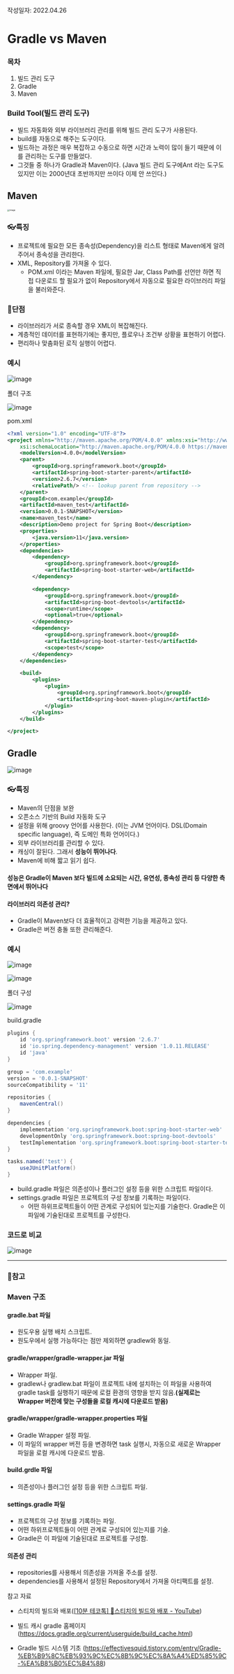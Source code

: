 작성일자: 2022.04.26



# Gradle vs Maven

### 목차

1. 빌드 관리 도구
2. Gradle
3. Maven



### Build Tool(빌드 관리 도구)

- 빌드 자동화와 외부 라이브러리 관리를 위해 빌드 관리 도구가 사용된다.
- build를 자동으로 해주는 도구이다.
- 빌드하는 과정은 매우 복잡하고 수동으로 하면 시간과 노력이 많이 들기 때문에 이를 관리하는 도구를 만들었다. 
- 그것들 중 하나가 Gradle과 Maven이다. (Java 빌드 관리 도구에Ant 라는 도구도 있지만 이는 2000년대 초반까지만 쓰이다 이제 안 쓰인다.)







## Maven

<img src="https://user-images.githubusercontent.com/51036842/165306534-52a73da4-c2b2-46cb-be31-ce4eefe8f2a8.png" alt="image" style="zoom: 33%;" />

### 👓특징

- 프로젝트에 필요한 모든 종속성(Dependency)을 리스트 형태로 Maven에게 알려주어서 종속성을 관리한다.
- XML, Repository를 가져올 수 있다.
  - POM.xml 이라는 Maven 파일에, 필요한 Jar, Class Path를 선언만 하면 직접 다운로드 할 필요가 없이 Repository에서 자동으로 필요한 라이브러리 파일을 불러와준다.

### 🧧단점

- 라이브러리가 서로 종속할 경우 XML이 복잡해진다.
- 계층적인 데이터를 표현하기에는 좋지만, 플로우나 조건부 상황을 표현하기 어렵다.
- 편리하나 맞춤화된 로직 실행이 어렵다.



### 예시

![image](https://user-images.githubusercontent.com/51036842/165312730-c64509e7-402d-4b47-8189-7bbde5e8b739.png)



폴더 구조

![image](https://user-images.githubusercontent.com/51036842/165312566-5f7c9942-4012-4e78-b76d-a25ea49337f2.png)


pom.xml
```xml
<?xml version="1.0" encoding="UTF-8"?>
<project xmlns="http://maven.apache.org/POM/4.0.0" xmlns:xsi="http://www.w3.org/2001/XMLSchema-instance"
	xsi:schemaLocation="http://maven.apache.org/POM/4.0.0 https://maven.apache.org/xsd/maven-4.0.0.xsd">
	<modelVersion>4.0.0</modelVersion>
	<parent>
		<groupId>org.springframework.boot</groupId>
		<artifactId>spring-boot-starter-parent</artifactId>
		<version>2.6.7</version>
		<relativePath/> <!-- lookup parent from repository -->
	</parent>
	<groupId>com.example</groupId>
	<artifactId>maven_test</artifactId>
	<version>0.0.1-SNAPSHOT</version>
	<name>maven_test</name>
	<description>Demo project for Spring Boot</description>
	<properties>
		<java.version>11</java.version>
	</properties>
	<dependencies>
		<dependency>
			<groupId>org.springframework.boot</groupId>
			<artifactId>spring-boot-starter-web</artifactId>
		</dependency>

		<dependency>
			<groupId>org.springframework.boot</groupId>
			<artifactId>spring-boot-devtools</artifactId>
			<scope>runtime</scope>
			<optional>true</optional>
		</dependency>
		<dependency>
			<groupId>org.springframework.boot</groupId>
			<artifactId>spring-boot-starter-test</artifactId>
			<scope>test</scope>
		</dependency>
	</dependencies>

	<build>
		<plugins>
			<plugin>
				<groupId>org.springframework.boot</groupId>
				<artifactId>spring-boot-maven-plugin</artifactId>
			</plugin>
		</plugins>
	</build>

</project>
```


## Gradle


![image](https://user-images.githubusercontent.com/51036842/165306791-6f7725d5-2696-4ef3-83b4-cff3692d7a48.png)

### 👓특징
- Maven의 단점을 보완
- 오픈소스 기반의 Build 자동화 도구
- 설정을 위해 groovy 언어를 사용한다. (이는 JVM 언어이다. DSL(Domain specific language), 즉 도메인 특화 언어이다.) 
- 외부 라이브러리를 관리할 수 있다.
- 캐싱이 잘된다. 그래서 **성능이 뛰어나다**.
- Maven에 비해 짧고 읽기 쉽다.


####  성능은 Gradle이 Maven 보다 빌드에 소요되는 시간, 유연성, 종속성 관리 등 다양한 측면에서 뛰어나다



#### 라이브러리 의존성 관리?

- Gradle이 Maven보다 더 효율적이고 강력한 기능을 제공하고 있다.
- Gradle은 버전 충돌 또한 관리해준다.

### 예시
![image](https://user-images.githubusercontent.com/51036842/165310975-14f1ca47-8862-4060-8325-c697271a80dc.png)

![image](https://user-images.githubusercontent.com/51036842/165311143-dde43e4d-6498-4027-bfa2-efde5235d15e.png)

폴더 구성

![image](https://user-images.githubusercontent.com/51036842/165320718-712f3d2d-3214-4104-9014-83b34fc810ae.png)




build.gradle
```groovy
plugins {
	id 'org.springframework.boot' version '2.6.7'
	id 'io.spring.dependency-management' version '1.0.11.RELEASE'
	id 'java'
}

group = 'com.example'
version = '0.0.1-SNAPSHOT'
sourceCompatibility = '11'

repositories {
	mavenCentral()
}

dependencies {
	implementation 'org.springframework.boot:spring-boot-starter-web'
	developmentOnly 'org.springframework.boot:spring-boot-devtools'
	testImplementation 'org.springframework.boot:spring-boot-starter-test'
}

tasks.named('test') {
	useJUnitPlatform()
}
```



- build.gradle 파일은 의존성이나 플러그인 설정 등을 위한 스크립트 파일이다.
- settings.gradle 파일은 프로젝트의 구성 정보를 기록하는 파일이다. 
  - 어떤 하위프로젝트들이 어떤 관계로 구성되어 있는지를 기술한다. Gradle은 이 파일에 기술된대로 프로젝트를 구성한다.



### 코드로 비교

![image](https://user-images.githubusercontent.com/51036842/165315081-2b40975b-1589-410d-a7e7-c39ef5e46f42.png)

---

 

### 🎁참고

### Maven 구조

#### gradle.bat 파일

- 원도우용 실행 배치 스크립트.
- 원도우에서 실행 가능하다는 점만 제외하면 gradlew와 동일.

#### gradle/wrapper/gradle-wrapper.jar 파일

- Wrapper 파일.
- gradlew나 gradlew.bat 파일이 프로젝트 내에 설치하는 이 파일을 사용하여 gradle task를 실행하기 때문에 로컬 환경의 영향을 받지 않음.**(실제로는 Wrapper 버전에 맞는 구성들을 로컬 캐시에 다운로드 받음)**

#### gradle/wrapper/gradle-wrapper.properties 파일

- Gradle Wrapper 설정 파일.
- 이 파일의 wrapper 버전 등을 변경하면 task 실행시, 자동으로 새로운 Wrapper 파일을 로컬 캐시에 다운로드 받음.

#### build.grdle 파일

- 의존성이나 플러그인 설정 등을 위한 스크립트 파일.

#### settings.gradle 파일

- 프로젝트의 구성 정보를 기록하는 파일.
- 어떤 하위프로젝트들이 어떤 관계로 구성되어 있는지를 기술.
- Gradle은 이 파일에 기술된대로 프로젝트를 구성함.

#### 의존성 관리

- repositories를 사용해서 의존성을 가져올 주소를 설정.
- dependencies를 사용해서 설정된 Repository에서 가져올 아티팩트를 설정.






참고 자료

- 스티치의 빌드와 배포([[10분 테코톡\] 🐳스티치의 빌드와 배포 - YouTube](https://www.youtube.com/watch?v=6SvUZqbU37E))

- 빌드 캐시 gradle 홈페이지  (https://docs.gradle.org/current/userguide/build_cache.html)

- Gradle 빌드 시스템 기초 (https://effectivesquid.tistory.com/entry/Gradle-%EB%B9%8C%EB%93%9C%EC%8B%9C%EC%8A%A4%ED%85%9C-%EA%B8%B0%EC%B4%88)
